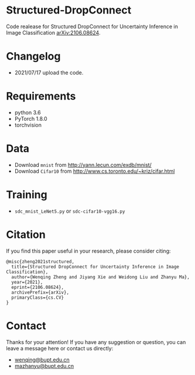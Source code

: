 # Structured-DropConnect

Code realease for Structured DropConnect for Uncertainty Inference in Image Classification [arXiv:2106.08624](https://arxiv.org/abs/2106.08624).

# Changelog
* 2021/07/17 upload the code.

# Requirements
* python 3.6
* PyTorch 1.8.0
* torchvision

# Data
* Download `mnist` from http://yann.lecun.com/exdb/mnist/
* Download `Cifar10` from http://www.cs.toronto.edu/~kriz/cifar.html

# Training
*  `sdc_mnist_LeNet5.py` or `sdc-cifar10-vgg16.py`

# Citation
If you find this paper useful in your research, please consider citing:

    @misc{zheng2021structured,
      title={Structured DropConnect for Uncertainty Inference in Image Classification}, 
      author={Wenqing Zheng and Jiyang Xie and Weidong Liu and Zhanyu Ma},
      year={2021},
      eprint={2106.08624},
      archivePrefix={arXiv},
      primaryClass={cs.CV}
    }

# Contact
Thanks for your attention! If you have any suggestion or question, you can leave a message here or contact us directly:
* wenqing@bupt.edu.cn
* mazhanyu@bupt.edu.cn
